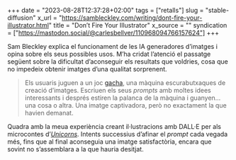 +++
date = "2023-08-28T12:37:28+02:00"
tags = ["retalls"]
slug = "stable-diffusion"
x_url = "https://sambleckley.com/writing/dont-fire-your-illustrator.html"
title = "Don’t Fire Your Illustrator"
x_source = ""
syndication = ["https://mastodon.social/@carlesbellver/110968094766157624"]
+++

Sam Bleckley explica el funcionament de les IA generadores d’imatges i opina sobre els seus possibles usos. M’ha cridat l’atenció el passatge següent sobre la dificultat d’aconseguir els resultats que voldries, cosa que no impedeix obtenir imatges d’una qualitat sorprenent.

> Els usuaris juguen a un joc [gacha](https://es.wikipedia.org/wiki/Videojuego_gacha), una màquina escurabutxaques de creació d’imatges. Escriuen els seus *prompts* amb moltes idees interessants i després estiren la palanca de la màquina i guanyen… una cosa o altra. Una imatge captivadora, però no exactament la que havien demanat.

Quadra amb la meua experiència creant il·lustracions amb DALL·E per als microcontes d’[*Unicorns*](https://carlesbellver.net/contes/unicorns). Intents successius d’afinar el *prompt* cada vegada més, fins que al final aconseguia una imatge satisfactòria, encara que sovint no s’assemblara a la que hauria desitjat.